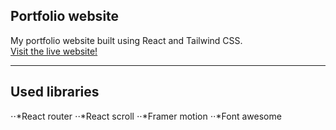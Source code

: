 ## Portfolio website 

My portfolio website built using React and Tailwind CSS.\
[Visit the live website!](https://http://adrianpetersson.com/)

___

## Used libraries

⋅⋅*React router
⋅⋅*React scroll
⋅⋅*Framer motion
⋅⋅*Font awesome
